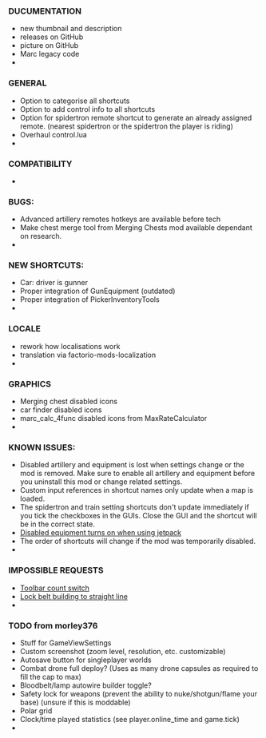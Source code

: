 ### DUCUMENTATION
* new thumbnail and description
* releases on GitHub
* picture on GitHub
* Marc legacy code
*

### GENERAL
* Option to categorise all shortcuts
* Option to add control info to all shortcuts
* Option for spidertron remote shortcut to generate an already assigned remote. (nearest spidertron or the spidertron the player is riding)
* Overhaul control.lua
*

### COMPATIBILITY
*

### BUGS:
* Advanced artillery remotes hotkeys are available before tech
* Make chest merge tool from Merging Chests mod available dependant on research.
*

### NEW SHORTCUTS:
* Car: driver is gunner
* Proper integration of GunEquipment (outdated)
* Proper integration of PickerInventoryTools
*

### LOCALE
* rework how localisations work
* translation via factorio-mods-localization
*

### GRAPHICS
* Merging chest disabled icons
* car finder disabled icons
* marc_calc_4func disabled icons from MaxRateCalculator
*

### KNOWN ISSUES:
* Disabled artillery and equipment is lost when settings change or the mod is removed. Make sure to enable all artillery and equipment before you uninstall this mod or change related settings.
* Custom input references in shortcut names only update when a map is loaded.
* The spidertron and train setting shortcuts don't update immediately if you tick the checkboxes in the GUIs. Close the GUI and the shortcut will be in the correct state.
* [Disabled equipment turns on when using jetpack](https://mods.factorio.com/mod/Shortcuts-ick/discussion/5fde6b8e5658c168553b8220)
* The order of shortcuts will change if the mod was temporarily disabled.
*

### IMPOSSIBLE REQUESTS
* [Toolbar count switch](https://mods.factorio.com/mod/Shortcuts-ick/discussion/5f6fa911bbbb9ad3f31bb719)
* [Lock belt building to straight line](https://mods.factorio.com/mod/Shortcuts-ick/discussion/5fd2fb88bc7a3c4cb79a737e)
*

### TODO from morley376
* Stuff for GameViewSettings
* Custom screenshot (zoom level, resolution, etc. customizable)
* Autosave button for singleplayer worlds
* Combat drone full deploy? (Uses as many drone capsules as required to fill the cap to max)
* Bloodbelt/lamp autowire builder toggle?
* Safety lock for weapons (prevent the ability to nuke/shotgun/flame your base) (unsure if this is moddable)
* Polar grid
* Clock/time played statistics (see player.online_time and game.tick)
*
